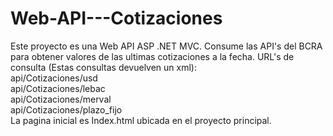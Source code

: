 # Web-API---Cotizaciones
Este proyecto es una Web API ASP .NET MVC. Consume las API's del BCRA para obtener valores de las ultimas cotizaciones a la fecha.
URL's de consulta (Estas consultas devuelven un xml):     
                                                      api/Cotizaciones/usd  
                                                      api/Cotizaciones/lebac  
                                                      api/Cotizaciones/merval  
                                                      api/Cotizaciones/plazo_fijo  
La pagina inicial es Index.html ubicada en el proyecto principal.
